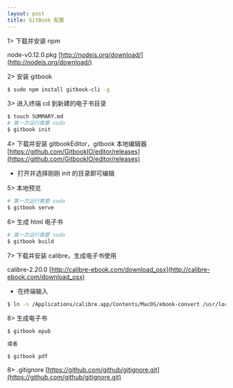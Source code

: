 ```yaml
---
layout: post
title: GitBook 配置
---
```


1> 下载并安装 npm

node-v0.12.0.pkg [http://nodejs.org/download/](http://nodejs.org/download/)

2> 安装 gitbook

```bash
$ sudo npm install gitbook-cli -g
```

3> 进入终端 cd 到新建的电子书目录

```bash
$ touch SUMMARY.md
# 第一次运行需要 sudo
$ gitbook init
```

4> 下载并安装 gitbookEditor，gitbook 本地编辑器 [https://github.com/GitbookIO/editor/releases](https://github.com/GitbookIO/editor/releases)

* 打开并选择刚刚 init 的目录即可编辑

5> 本地预览

```bash
# 第一次运行需要 sudo
$ gitbook serve
```

6> 生成 html 电子书

```bash
# 第一次运行需要 sudo
$ gitbook build
```

7> 下载并安装 calibre，生成电子书使用

calibre-2.20.0 [http://calibre-ebook.com/download_osx](http://calibre-ebook.com/download_osx)

* 在终端输入

```bash
$ ln -s /Applications/calibre.app/Contents/MacOS/ebook-convert /usr/local/bin
```

8> 生成电子书

```bash
$ gitbook epub

或者

$ gitbook pdf
```

8> .gitignore [https://github.com/github/gitignore.git](https://github.com/github/gitignore.git)		


